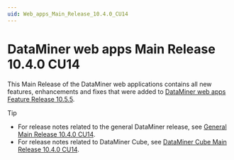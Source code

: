 ```yaml
---
uid: Web_apps_Main_Release_10.4.0_CU14
---
```


# DataMiner web apps Main Release 10.4.0 CU14

This Main Release of the DataMiner web applications contains all new features, enhancements and fixes that were added to [DataMiner web apps Feature Release 10.5.5](xref:Web_apps_Feature_Release_10.5.5).

> [!TIP]
>
> - For release notes related to the general DataMiner release, see [General Main Release 10.4.0 CU14](xref:General_Main_Release_10.4.0_CU14).
> - For release notes related to DataMiner Cube, see [DataMiner Cube Main Release 10.4.0 CU14](xref:Cube_Main_Release_10.4.0_CU14).
